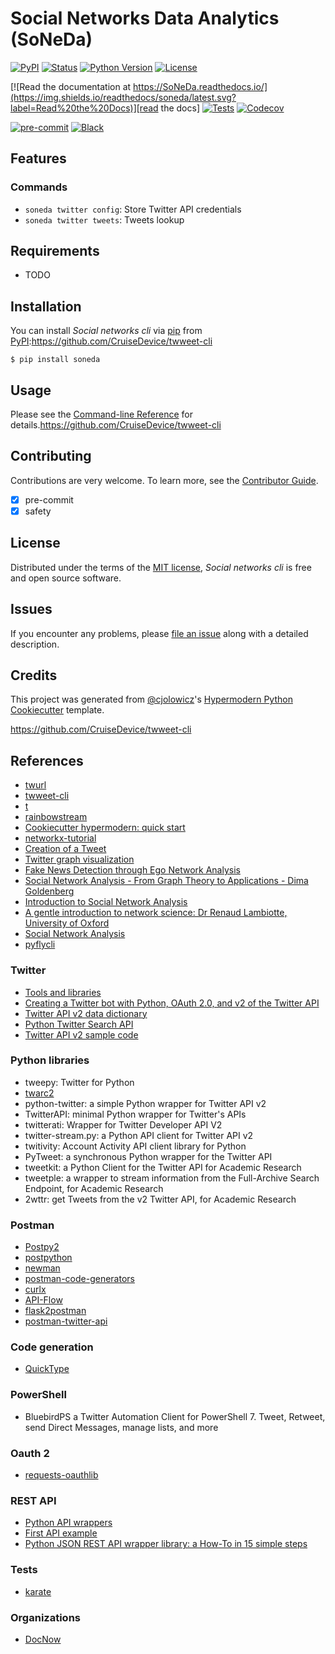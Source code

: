 # Social Networks Data Analytics (SoNeDa)

[![PyPI](https://img.shields.io/pypi/v/SoNeDa.svg)][pypi_]
[![Status](https://img.shields.io/pypi/status/SoNeDa.svg)][status]
[![Python Version](https://img.shields.io/pypi/pyversions/SoNeDa)][python version]
[![License](https://img.shields.io/pypi/l/SoNeDa)][license]

[![Read the documentation at https://SoNeDa.readthedocs.io/](https://img.shields.io/readthedocs/soneda/latest.svg?label=Read%20the%20Docs)][read the docs]
[![Tests](https://github.com/eLearningHub/SoNeDa/workflows/Tests/badge.svg)][tests]
[![Codecov](https://codecov.io/gh/eLearningHub/SoNeDa/branch/main/graph/badge.svg)][codecov]

[![pre-commit](https://img.shields.io/badge/pre--commit-enabled-brightgreen?logo=pre-commit&logoColor=white)][pre-commit]
[![Black](https://img.shields.io/badge/code%20style-black-000000.svg)][black]

[pypi_]: https://pypi.org/project/SoNeDa/
[status]: https://pypi.org/project/SoNeDa/
[python version]: https://pypi.org/project/SoNeDa
[read the docs]: https://SoNeDa.readthedocs.io/
[tests]: https://github.com/eLearningHub/SoNeDa/actions?workflow=Tests
[codecov]: https://app.codecov.io/gh/eLearningHub/SoNeDa
[pre-commit]: https://github.com/pre-commit/pre-commit
[black]: https://github.com/psf/black

## Features

### Commands

- `soneda twitter config`: Store Twitter API credentials
- `soneda twitter tweets`: Tweets lookup

## Requirements

- TODO

## Installation

You can install _Social networks cli_ via [pip] from [PyPI]:https://github.com/CruiseDevice/twweet-cli

```console
$ pip install soneda
```

## Usage

Please see the [Command-line Reference] for details.https://github.com/CruiseDevice/twweet-cli

## Contributing

Contributions are very welcome.
To learn more, see the [Contributor Guide].

- [x] pre-commit
- [x] safety

## License

Distributed under the terms of the [MIT license][license],
_Social networks cli_ is free and open source software.

## Issues

If you encounter any problems,
please [file an issue] along with a detailed description.

## Credits

This project was generated from [@cjolowicz]'s [Hypermodern Python Cookiecutter] template.

[@cjolowicz]: https://github.com/cjolowicz
[pypi]: https://pypi.org/
[hypermodern python cookiecutter]: https://github.com/cjolowicz/cookiecutter-hypermodern-python
[file an issue]: https://github.com/eLearningHub/SoNeDa/issues
[pip]: https://pip.pypa.io/

<!-- github-only -->

[license]: https://github.com/eLearningHub/SoNeDa/blob/main/LICENSE
[contributor guide]: https://github.com/eLearningHub/SoNeDa/blob/main/CONTRIBUTING.md
[command-line reference]: https://SoNeDa.readthedocs.io/en/latest/usage.html

https://github.com/CruiseDevice/twweet-cli

## References

- [twurl](https://github.com/twitter/twurl)
- [twweet-cli](https://github.com/CruiseDevice/twweet-cli)
- [t](https://github.com/sferik/t)
- [rainbowstream](https://github.com/orakaro/rainbowstream)
- [Cookiecutter hypermodern: quick start](https://cookiecutter-hypermodern-python.readthedocs.io/en/2022.6.3.post1/quickstart.html)
- [networkx-tutorial](https://github.com/sarguido/networkx-tutorial)
- [Creation of a Tweet](https://oauth-playground.glitch.me/?id=createTweet)
- [Twitter graph visualization](https://github.com/JohnCoogan/twitter-graph-visualization)
- [Fake News Detection through Ego Network Analysis](https://github.com/briansrebrenik/Final_Project)
- [Social Network Analysis - From Graph Theory to Applications - Dima Goldenberg](https://youtu.be/px7ff2_Jeqw)
- [Introduction to Social Network Analysis](https://www.youtube.com/watch?v=IiUDKDxScxI)
- [A gentle introduction to network science: Dr Renaud Lambiotte, University of Oxford](https://youtu.be/L6CqqlILBCI)
- [Social Network Analysis](https://youtu.be/ZeFK9gUGNjc)
- [pyflycli](https://github.com/k-zehnder/pyflycli)

### Twitter

- [Tools and libraries](https://developer.twitter.com/en/docs/twitter-api/tools-and-libraries/v2)
- [Creating a Twitter bot with Python, OAuth 2.0, and v2 of the Twitter API](https://developer.twitter.com/en/docs/tutorials/creating-a-twitter-bot-with-python--oauth-2-0--and-v2-of-the-twi)
- [Twitter API v2 data dictionary](https://developer.twitter.com/en/docs/twitter-api/data-dictionary/introduction)
- [Python Twitter Search API](https://github.com/twitterdev/search-tweets-python)
- [Twitter API v2 sample code](https://github.com/twitterdev/Twitter-API-v2-sample-code)

### Python libraries

- tweepy: Twitter for Python
- [twarc2](https://twarc-project.readthedocs.io/en/latest/twarc2_en_us/)
- python-twitter: a simple Python wrapper for Twitter API v2
- TwitterAPI: minimal Python wrapper for Twitter's APIs
- twitterati: Wrapper for Twitter Developer API V2
- twitter-stream.py: a Python API client for Twitter API v2
- twitivity: Account Activity API client library for Python
- PyTweet: a synchronous Python wrapper for the Twitter API
- tweetkit: a Python Client for the Twitter API for Academic Research
- tweetple: a wrapper to stream information from the Full-Archive Search Endpoint, for Academic Research
- 2wttr: get Tweets from the v2 Twitter API, for Academic Research

### Postman

- [Postpy2](https://pypi.org/project/postpy2/)
- [postpython](https://github.com/k3rn3l-p4n1c/postpython)
- [newman](https://github.com/postmanlabs/newman)
- [postman-code-generators](https://github.com/postmanlabs/postman-code-generators)
- [curlx](https://github.com/shivkanthb/curlx)
- [API-Flow](https://github.com/luckymarmot/API-Flow)
- [flask2postman](https://github.com/numberly/flask2postman)
- [postman-twitter-api](https://github.com/twitterdev/postman-twitter-api)

### Code generation

- [QuickType](https://quicktype.io/)

### PowerShell

- BluebirdPS a Twitter Automation Client for PowerShell 7. Tweet, Retweet, send Direct Messages, manage lists, and more

### Oauth 2

- [requests-oauthlib](https://requests-oauthlib.readthedocs.io/en/latest/index.html)

### REST API

- [Python API wrappers](https://github.com/realpython/list-of-python-api-wrappers)
- [First API example](https://github.com/scott2b/api-first-example)
- [Python JSON REST API wrapper library: a How-To in 15 simple steps](https://www.pretzellogix.net/2021/12/08/how-to-write-a-python3-sdk-library-module-for-a-json-rest-api/)

### Tests

- [karate](https://github.com/karatelabs/karate)

### Organizations

- [DocNow](http://www.docnow.io/)
